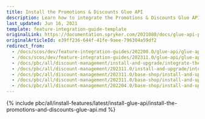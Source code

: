 ```yaml
---
title: Install the Promotions & Discounts Glue API
description: Learn how to integrate the Promotions & Discounts Glue API into a Spryker project.
last_updated: Jun 16, 2021
template: feature-integration-guide-template
originalLink: https://documentation.spryker.com/2021080/docs/glue-api-promotions-discounts-feature-integration
originalArticleId: e39ff236-644f-41fe-9aee-796304a59df2
redirect_from:
  - /docs/scos/dev/feature-integration-guides/202200.0/glue-api/glue-api-promotions-and-discounts-feature-integration.html
  - /docs/scos/dev/feature-integration-guides/202311.0/glue-api/glue-api-promotions-and-discounts-feature-integration.html
  - /docs/pbc/all/discount-management/install-and-upgrade/integrate-the-promotions-and-discounts-glue-api.html
  - /docs/pbc/all/discount-management/202311.0/install-and-upgrade/integrate-the-promotions-and-discounts-glue-api.html  
  - /docs/pbc/all/discount-management/202311.0/base-shop/install-and-upgrade/integrate-the-promotions-and-discounts-glue-api.html
  - /docs/pbc/all/discount-management/202311.0/base-shop/install-and-upgrade/install-the-promotions-and-discounts-glue-api.html
  - /docs/pbc/all/discount-management/202204.0/base-shop/install-and-upgrade/install-the-promotions-and-discounts-glue-api.html
---
```


{% include pbc/all/install-features/latest/install-glue-api/install-the-promotions-and-discounts-glue-api.md %} <!-- To edit, see /_includes/pbc/all/install-features/202311.0/install-glue-api/install-the-promotions-and-discounts-glue-api.md -->
